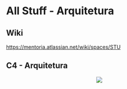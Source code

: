 # All Stuff - Arquitetura

## Wiki
https://mentoria.atlassian.net/wiki/spaces/STU

## C4 - Arquitetura

<p align="center">
<img src="https://github.com/juliocsoft/allstuff-arquitetura/diagramas_imagens/C4-level1.jpg">
</p>
